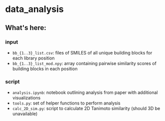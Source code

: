 # data_analysis

## What's here:
### input
- `bb_{1..3}_list.csv`: files of SMILES of all unique building blocks for each library position
- `bb_{1..3}_list_mod.npy`: array containing pairwise similarity scores of building blocks in each position

### script
- `analysis.ipynb`: notebook outlining analysis from paper with additional visualizations
- `tools.py`: set of helper functions to perform analysis
- `calc_2D_sim.py`: script to calculate 2D Tanimoto similarity (should 3D be unavailable)

